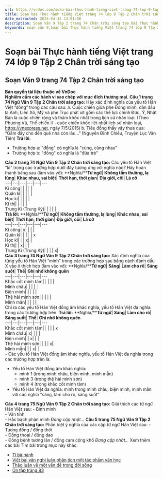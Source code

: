```yaml
---
url: https://vndoc.com/soan-bai-thuc-hanh-tieng-viet-trang-74-lop-9-tap-2-chan-troi-sang-tao-322193
title: Soạn bài Thực hành tiếng Việt trang 74 lớp 9 Tập 2 Chân trời sáng tạo - VnDoc.com
date_extracted: 2025-04-14 13:01:56
description: Soạn Văn 9 Tập 2 trang 74 Chân trời sáng tạo bài Thực hành tiếng Việt gồm phần trả lời chi tiết, đầy đủ, bám sát các câu hỏi, yêu cầu trong SGK (chỉ có trên VnDoc). Mời các bạn tham khảo.
keywords: soạn văn 9,Soạn bài Thực hành tiếng Việt trang 74 lớp 9 Tập 2 Chân trời sáng tạo,Soạn bài Thực hành tiếng Việt lớp 9 trang 74 Tập 2 Chân trời sáng tạo,Soạn văn 9 Tập 2 trang 74 Chân trời sáng tạo,Thực hành tiếng Việt trang 74 lớp 9 Tập 2 Chân trời sáng tạo,Thực hành tiếng Việt lớp 9 trang 74 Tập 2 Chân trời sáng tạo,văn 9,ngữ văn 9,soạn văn 9 Chân trời sáng tạo,soạn văn 9 tập 2,giải văn 9,soạn ngữ văn 9,giải ngữ văn 9,giải sgk ngữ văn 9
---
```


# Soạn bài Thực hành tiếng Việt trang 74 lớp 9 Tập 2 Chân trời sáng tạo
## **Soạn Văn 9 trang 74 Tập 2 Chân trời sáng tạo**
**Bản quyền tài liệu thuộc về VnDoc**  
**Nghiêm cấm các hành vi sao chép với mục đích thương mại.**
**Câu 1 trang 74 Ngữ Văn 9 Tập 2 Chân trời sáng tạo:** Hãy xác định nghĩa của yếu tố Hán Việt “đồng” trong các câu sau:
a. Cuộc chiến giữa phe Đồng minh, dẫn đầu là Anh, Liên Xô, Mỹ và phe Trục phát xít gồm các thế lực chính Đức, Ý, Nhật Bản là cuộc chiến rộng và thảm khốc nhất trong lịch sử nhân loại.
\(Theo Phương Vũ, Thế chiến II - cuộc chiến khốc liệt nhất lịch sử nhân loại,  
https://vnexpress.net, ngày 7/5/2015\)
b. Tiểu đồng thấy vậy thưa qua:  
“Gẫm đây cho đến quê nhà còn lâu…”
\(Nguyễn Đình Chiểu, Truyện Lục Vân Tiên\)
**Trả lời:**
  * Trường hợp a: "đồng" có nghĩa là "cùng, cùng nhau"
  * Trường hợp b: "đồng" có nghĩa là "đứa trẻ"

**Câu 2 trang 74 Ngữ Văn 9 Tập 2 Chân trời sáng tạo:** Các yếu tố Hán Việt “kì” trong các trường hợp dưới đây tương ứng với nghĩa nào? Hãy hoàn thành bảng sau \(làm vào vở\):
**Nghĩa/****Từ ngữ**| **Không tầm thường, lạ lùng**| **Khác nhau, sai biệt**| **Thời hạn, thời gian**| **Địa giới, cõi**| **Lá cờ**  
---|---|---|---|---|---  
Kì công| | | | |   
Quân kì| | | | |   
Học kì| | | | |   
Kì thị| | | | |   
Trung Kì \(Trung Kỳ\)| | | | |   
**Trả lời:**
**Nghĩa/****Từ ngữ**| **Không tầm thường, lạ lùng**| **Khác nhau, sai biệt**| **Thời hạn, thời gian**| **Địa giới, cõi**| **Lá cờ**  
---|---|---|---|---|---  
Kì công| x| | | |   
Quân kì| | | | | x  
Học kì| | | x| |   
Kì thị| | x| | |   
Trung Kì \(Trung Kỳ\)| | | | x|   
**Câu 3 trang 74 Ngữ Văn 9 Tập 2 Chân trời sáng tạo:** Xác định nghĩa của từng yếu tố Hán Việt “minh” trong các trường hợp sau bằng cách đánh dấu X vào ô thích hợp \(làm vào vở\):
**Nghĩa/****Từ ngữ**| **Sáng**| **Làm cho rõ**| **Sáng suốt**| **Thề**| **Ghi nhớ không quên**  
---|---|---|---|---|---  
Khắc cốt minh tâm| | | | |   
Minh châu| | | | |   
Biện minh| | | | |   
Thệ hải minh sơn| | | | |   
Minh mẫn| | | | |   
Chỉ ra các yếu tố Hán Việt đồng âm khác nghĩa, yếu tố Hán Việt đa nghĩa trong các trường hợp trên.
**Trả lời:**
**Nghĩa/****Từ ngữ**| **Sáng**| **Làm cho rõ**| **Sáng suốt**| **Thề**| **Ghi nhớ không quên**  
---|---|---|---|---|---  
Khắc cốt minh tâm| | | | | x  
Minh châu| x| | | |   
Biện minh| | x| | |   
Thệ hải minh sơn| | | | x|   
Minh mẫn| | | x| |   
\- Các yếu tố Hán Việt đồng âm khác nghĩa, yếu tố Hán Việt đa nghĩa trong các trường hợp trên là:
  * Yếu tố Hán Việt đồng âm khác nghĩa:
    * minh 1 \(trong minh châu, biện minh, minh mẫn\)
    * minh 3 \(trong thệ hải minh sơn\)
    * minh 4 \(trong khắc cốt minh tâm\)
  * Yếu tố Hán Việt đa nghĩa: minh trong minh châu, biện minh, minh mẫn với các nghĩa "sáng, làm cho rõ, sáng suốt"

**Câu 4 trang 75 Ngữ Văn 9 Tập 2 Chân trời sáng tạo:** Giải thích các từ ngữ Hán Việt sau:
\- Bình minh  
\- Văn tinh  
\- Hắc bạch phân minh
 _Đang cập nhật..._
**Câu 5 trang 75 Ngữ Văn 9 Tập 2 Chân trời sáng tạo:** Phân biệt ý nghĩa của các cặp từ ngữ Hán Việt sau:
\- Tương đồng / đồng thời  
\- Đồng thoại / đồng dao  
\- Đồng bệnh tương lân / đồng cam cộng khổ
 _Đang cập nhật..._
Xem thêm các bài Tìm bài trong mục này khác:
  * [Tì bà hành](</soan-bai-ti-ba-hanh-lop-9-chan-troi-sang-tao-322204>)
  * [Viết bài văn nghị luận phân tích một tác phẩm văn học](</soan-bai-viet-bai-van-nghi-luan-phan-tich-mot-tac-pham-van-hoc-van-ban-tho-lop-9-chan-troi-sang-tao-322207>)
  * [Thảo luận về một vấn đề trong đời sống](</soan-bai-thao-luan-ve-mot-van-de-trong-doi-song-lop-9-chan-troi-sang-tao-322208>)
  * [Ôn tập trang 83](</soan-bai-on-tap-trang-83-lop-9-tap-2-chan-troi-sang-tao-322211>)

